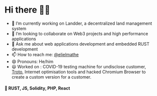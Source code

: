 # Hi there 🧑‍💻

- 🔭 I’m currently working on Landder, a decentralized land management system
- 👯 I’m looking to collaborate on Web3 projects and high performance applications
- 💬 Ask me about web applications development and embedded RUST development
- 📫 How to reach me: [@elielmathe](twitter.com/elielmathe)
- 😄 Pronouns: He/him
- 😃 Worked on : COVID-19 testing machine for undisclose customer, [Troto](https://troto.co), Internet optimisation tools and hacked Chromium Browser to create a custom version for a customer.


####  🦀 RUST, JS, Solidity, PHP, React

<!--
**elielnfinic/elielnfinic** is a ✨ _special_ ✨ repository because its `README.md` (this file) appears on your GitHub profile.

Here are some ideas to get you started:

- 🔭 I’m currently working on ...
- 🌱 I’m currently learning ...
- 👯 I’m looking to collaborate on ...
- 🤔 I’m looking for help with ...
- 💬 Ask me about ...
- 📫 How to reach me: ...
- 😄 Pronouns: ...
- ⚡ Fun fact: ...
-->
